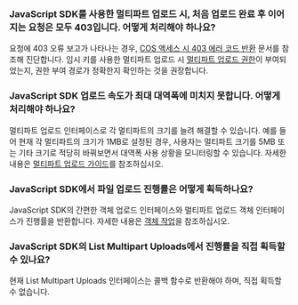 ### JavaScript SDK를 사용한 멀티파트 업로드 시, 처음 업로드 완료 후 이어지는 요청은 모두 403입니다. 어떻게 처리해야 하나요?

요청에 403 오류 보고가 나타나는 경우, [COS 액세스 시 403 에러 코드 반환](https://intl.cloud.tencent.com/document/product/436/40105) 문서를 참조해 진단합니다. 임시 키를 사용한 멀티파트 업로드 시 [멀티파트 업로드 권한](https://intl.cloud.tencent.com/document/product/436/30580)이 부여되었는지, 권한 부여 경로가 정확한지 확인하는 것을 권장합니다.

### JavaScript SDK 업로드 속도가 최대 대역폭에 미치지 못합니다. 어떻게 처리해야 하나요?

멀티파트 업로드 인터페이스로 각 멀티파트의 크기를 늘려 해결할 수 있습니다. 예를 들어 현재 각 멀티파트의 크기가 1MB로 설정된 경우, 사용자는 멀티파트 크기를 5MB 또는 기타 크기로 적당히 바꿔보면서 대역폭 사용 상황을 모니터링할 수 있습니다. 자세한 내용은 [멀티파트 업로드 가이드](https://intl.cloud.tencent.com/document/product/436/31538)를 참조하십시오.

### JavaScript SDK에서 파일 업로드 진행률은 어떻게 획득하나요?

JavaScript SDK의 간편한 객체 업로드 인터페이스와 멀티파트 업로드 객체 인터페이스가 진행률을 반환합니다. 자세한 내용은 [객체 작업](https://intl.cloud.tencent.com/document/product/436/31538)을 참조하십시오.

### JavaScript SDK의 List Multipart Uploads에서 진행률을 직접 획득할 수 있나요?

현재 List Multipart Uploads 인터페이스는 콜백 함수로 반환해야 하며, 직접 획득할 수 없습니다.

